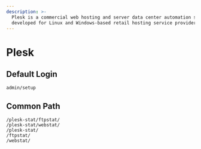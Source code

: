 ```yaml
---
description: >-
  Plesk is a commercial web hosting and server data center automation software
  developed for Linux and Windows-based retail hosting service providers.
---
```


# Plesk

## Default Login

```
admin/setup
```

## Common Path

```
/plesk-stat/ftpstat/
/plesk-stat/webstat/
/plesk-stat/
/ftpstat/
/webstat/
```
